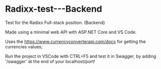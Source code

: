 # Radixx-test---Backend
Test for the Radixx Full-stack position. (Backend)

Made using a minimal web API with ASP.NET Core and VS Code.

Uses the https://www.currencyconverterapi.com/docs for getting the currencies values;

Run the project in VSCode with CTRL+F5 and test it in Swagger, by adding '/swagger' at the end of your localhost/port!
